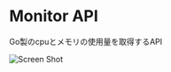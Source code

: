 # Monitor API

Go製のcpuとメモリの使用量を取得するAPI

![Screen Shot](https://user-images.githubusercontent.com/56579877/155949437-bc002f7d-56d9-442b-b5cf-63d326f5e2aa.png)
